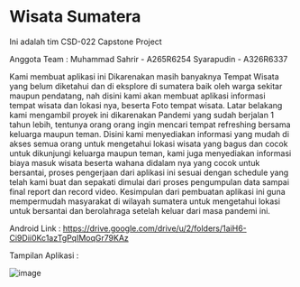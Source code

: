 # Wisata Sumatera
Ini adalah tim CSD-022 Capstone Project

Anggota Team :
Muhammad Sahrir - A265R6254
Syarapudin - A326R6337

Kami membuat aplikasi ini Dikarenakan masih banyaknya Tempat Wisata yang belum diketahui dan di eksplore di sumatera baik oleh warga sekitar maupun pendatang, nah disini kami akan membuat aplikasi informasi tempat wisata dan lokasi nya, beserta Foto tempat wisata. Latar belakang kami mengambil proyek ini dikarenakan Pandemi yang sudah berjalan 1 tahun lebih, tentunya orang orang ingin mencari tempat refreshing bersama keluarga maupun teman. Disini kami menyediakan informasi yang mudah di akses semua orang untuk mengetahui lokasi wisata yang bagus dan cocok untuk dikunjungi keluarga maupun teman, kami juga menyediakan informasi biaya masuk wisata beserta wahana didalam nya yang cocok untuk bersantai, proses pengerjaan dari aplikasi ini sesuai dengan schedule yang telah kami buat dan sepakati dimulai dari proses pengumpulan data sampai final report dan record video.
Kesimpulan dari pembuatan aplikasi ini guna mempermudah masyarakat di wilayah sumatera untuk mengetahui lokasi untuk bersantai dan berolahraga setelah keluar dari masa pandemi ini.

Android Link : https://drive.google.com/drive/u/2/folders/1aiH6-Ci9Dii0Kc1azTgPqIMoqGr79KAz

Tampilan Aplikasi :

![image](https://user-images.githubusercontent.com/89476954/147356793-53e9dd88-4a8d-4c39-92e1-a548754f22ba.png)
